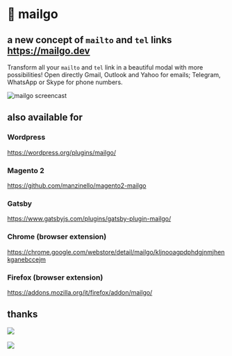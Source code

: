 # 💌 mailgo

## a new concept of `mailto` and `tel` links <https://mailgo.dev>

Transform all your `mailto` and `tel` link in a beautiful modal with more possibilities! Open directly Gmail, Outlook and Yahoo for emails; Telegram, WhatsApp or Skype for phone numbers.

![mailgo screencast](https://github.com/manzinello/mailgo/raw/master/assets/video/mailgo.gif)

## also available for

### Wordpress

<https://wordpress.org/plugins/mailgo/>

### Magento 2

<https://github.com/manzinello/magento2-mailgo>

### Gatsby

<https://www.gatsbyjs.com/plugins/gatsby-plugin-mailgo/>

### Chrome (browser extension)

<https://chrome.google.com/webstore/detail/mailgo/kljnooagpdphdgjnmjhenkganebccejm>

### Firefox (browser extension)

<https://addons.mozilla.org/it/firefox/addon/mailgo/>

## thanks

<a target="_blank" href="https://www.browserstack.com">
<img src="https://mailgo.dev/img/browserstack.png" />
</a>

<br/>
<br/>

<a target="_blank" href="https://www.netlify.com">
<img src="https://www.netlify.com/img/global/badges/netlify-color-bg.svg" />
</a>
